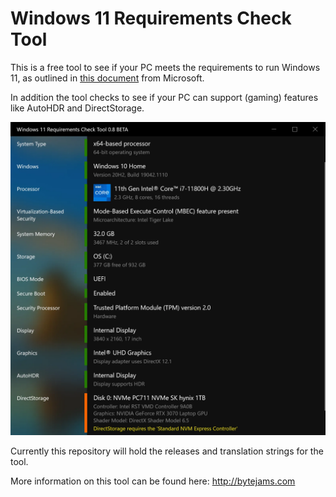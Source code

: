 # Windows 11 Requirements Check Tool

This is a free tool to see if your PC meets the requirements to run Windows 11, as outlined in [this document](https://download.microsoft.com/download/7/8/8/788bf5ab-0751-4928-a22c-dffdc23c27f2/Minimum%20Hardware%20Requirements%20for%20Windows%2011.pdf) from Microsoft.

In addition the tool checks to see if your PC can support (gaming) features like AutoHDR and DirectStorage.

![Screenshot](https://github.com/ByteJammer/Win11RCT/blob/main/screenshot_full.webp)

Currently this repository will hold the releases and translation strings for the tool.

More information on this tool can be found here: http://bytejams.com
